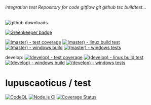 ###### integration test Repository for code gitflow git github tsc buildtest...
![github downloads](https://img.shields.io/github/downloads/lupuscaoticus/test/total.svg)  

[![Greenkeeper badge](https://badges.greenkeeper.io/lupuscaoticus/test.svg)](https://greenkeeper.io/)  

[![(master) - test coverage][coverage-img-master]][coverage-url-master]
[![(master) - linux build test][linux-ci-buildtest-img-master]][linux-ci-url]
[![(master) - windows build][windows-ci-build-img-master]][windows-ci-url]
[![(master) - windows tests][windows-ci-test-img-master]][windows-ci-url]  

develop: 
[![(develop) - test coverage][coverage-img-develop]][coverage-url-develop]
[![(develop) - linux build test][linux-ci-buildtest-img-develop]][linux-ci-url]
[![(develop) - windows build][windows-ci-build-img-develop]][windows-ci-url]
[![(develop) - windows tests][windows-ci-test-img-develop]][windows-ci-url]  

# lupuscaoticus / test

[linux-ci-url]:                   https://travis-ci.org/lupuscaoticus/test/branches
[windows-ci-url]:                 https://ci.appveyor.com/project/lupuscaoticus/test/history
[coverage-url-master]:            https://coveraalls.io/r/lupuscaoticus/test?branch=master
[coverage-url-develop]:           https://coveralls.io/github/lupuscaoticus/test?branch=develop
[coverage-img-master]:            https://img.shields.io/coveralls/lupuscaoticus/test/master.svg?label=(master)%20-%20test%20coverage
[linux-ci-buildtest-img-master]:  https://img.shields.io/travis/lupuscaoticus/test/master.svg?label=(master)%20-%20linux%20build%20test
[windows-ci-build-img-master]:    https://img.shields.io/appveyor/ci/lupuscaoticus/test/master.svg?label=(master)%20-%20windows%20build
[windows-ci-test-img-master]:     https://img.shields.io/appveyor/tests/lupuscaoticus/test/master.svg?label=(master)%20-%20windows%20tests
[coverage-img-develop]:           https://coveralls.io/repos/github/lupuscaoticus/test/badge.svg?branch=develop&label=(develop)%20-%20test%20coverage
[linux-ci-buildtest-img-develop]: https://img.shields.io/travis/lupuscaoticus/test/develop.svg?label=(develop)%20-%20linux%20build%20test
[windows-ci-build-img-develop]:   https://img.shields.io/appveyor/ci/lupuscaoticus/test/develop.svg?label=(develop)%20-%20windows%20build
[windows-ci-test-img-develop]:    https://img.shields.io/appveyor/tests/lupuscaoticus/test/develop.svg?label=(develop)%20-%20windows%20tests

[![CodeQL](https://github.com/lupuscaoticus/test/actions/workflows/github-code-scanning/codeql/badge.svg)](https://github.com/lupuscaoticus/test/actions/workflows/github-code-scanning/codeql)
[![Node.js CI](https://github.com/lupuscaoticus/test/actions/workflows/node.js_ci.yml/badge.svg)](https://github.com/lupuscaoticus/test/actions/workflows/node.js_ci.yml)
[![Coverage Status](https://coveralls.io/repos/github/lupuscaoticus/test/badge.svg?branch=develop)](https://coveralls.io/github/lupuscaoticus/test?branch=develop)
